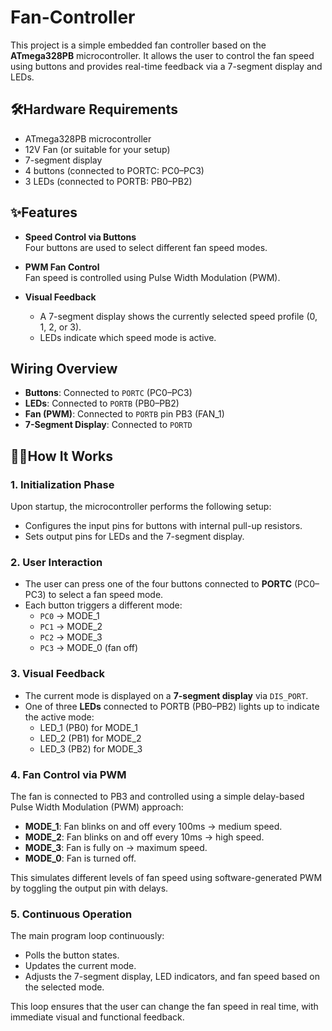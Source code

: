 # Fan-Controller

This project is a simple embedded fan controller based on the **ATmega328PB** microcontroller. It allows the user to control the fan speed using buttons and provides real-time feedback via a 7-segment display and LEDs.

## 🛠️Hardware Requirements

- ATmega328PB microcontroller
- 12V Fan (or suitable for your setup)
- 7-segment display
- 4 buttons (connected to PORTC: PC0–PC3)
- 3 LEDs (connected to PORTB: PB0–PB2)


## ✨Features

- **Speed Control via Buttons**  
  Four buttons are used to select different fan speed modes.
  
- **PWM Fan Control**  
  Fan speed is controlled using Pulse Width Modulation (PWM).

- **Visual Feedback**  
  - A 7-segment display shows the currently selected speed profile (0, 1, 2, or 3).
  - LEDs indicate which speed mode is active.


## Wiring Overview

- **Buttons**: Connected to `PORTC` (PC0–PC3)
- **LEDs**: Connected to `PORTB` (PB0–PB2)
- **Fan (PWM)**: Connected to `PORTB` pin PB3 (FAN_1)
- **7-Segment Display**: Connected to `PORTD`

## 🧑‍💻How It Works


### 1. Initialization Phase

Upon startup, the microcontroller performs the following setup:

- Configures the input pins for buttons with internal pull-up resistors.
- Sets output pins for LEDs and the 7-segment display.

### 2. User Interaction

- The user can press one of the four buttons connected to **PORTC** (PC0–PC3) to select a fan speed mode.
- Each button triggers a different mode:
  - `PC0` → MODE_1
  - `PC1` → MODE_2
  - `PC2` → MODE_3
  - `PC3` → MODE_0 (fan off)

### 3. Visual Feedback

- The current mode is displayed on a **7-segment display** via `DIS_PORT`.
- One of three **LEDs** connected to PORTB (PB0–PB2) lights up to indicate the active mode:
  - LED_1 (PB0) for MODE_1
  - LED_2 (PB1) for MODE_2
  - LED_3 (PB2) for MODE_3

### 4. Fan Control via PWM

The fan is connected to PB3 and controlled using a simple delay-based Pulse Width Modulation (PWM) approach:

- **MODE_1**: Fan blinks on and off every 100ms → medium speed.
- **MODE_2**: Fan blinks on and off every 10ms → high speed.
- **MODE_3**: Fan is fully on → maximum speed.
- **MODE_0**: Fan is turned off.

This simulates different levels of fan speed using software-generated PWM by toggling the output pin with delays.

### 5. Continuous Operation

The main program loop continuously:

- Polls the button states.
- Updates the current mode.
- Adjusts the 7-segment display, LED indicators, and fan speed based on the selected mode.

This loop ensures that the user can change the fan speed in real time, with immediate visual and functional feedback.
